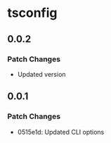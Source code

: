 # tsconfig

## 0.0.2

### Patch Changes

- Updated version

## 0.0.1

### Patch Changes

- 0515e1d: Updated CLI options
